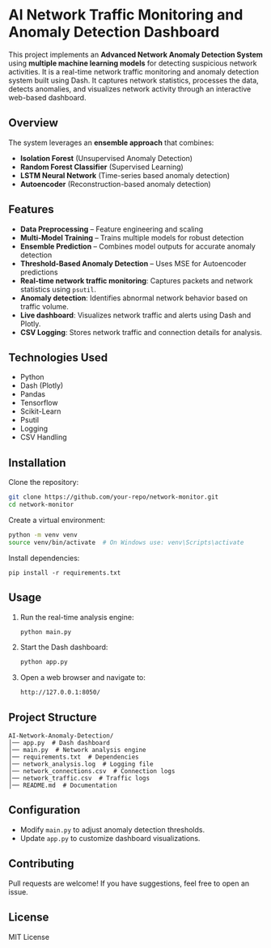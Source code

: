 # AI Network Traffic Monitoring and Anomaly Detection Dashboard

This project implements an **Advanced Network Anomaly Detection System** using **multiple machine learning models** for detecting suspicious network activities. It is a real-time network traffic monitoring and anomaly detection system built using Dash. It captures network statistics, processes the data, detects anomalies, and visualizes network activity through an interactive web-based dashboard.

## Overview  
The system leverages an **ensemble approach** that combines:  
- **Isolation Forest** (Unsupervised Anomaly Detection)  
- **Random Forest Classifier** (Supervised Learning)  
- **LSTM Neural Network** (Time-series based anomaly detection)  
- **Autoencoder** (Reconstruction-based anomaly detection)  

## Features 
- **Data Preprocessing** – Feature engineering and scaling  
- **Multi-Model Training** – Trains multiple models for robust detection  
- **Ensemble Prediction** – Combines model outputs for accurate anomaly detection  
- **Threshold-Based Anomaly Detection** – Uses MSE for Autoencoder predictions
- **Real-time network traffic monitoring**: Captures packets and network statistics using `psutil`.
- **Anomaly detection**: Identifies abnormal network behavior based on traffic volume.
- **Live dashboard**: Visualizes network traffic and alerts using Dash and Plotly.
- **CSV Logging**: Stores network traffic and connection details for analysis.

## Technologies Used
- Python
- Dash (Plotly)
- Pandas
- Tensorflow
- Scikit-Learn
- Psutil
- Logging
- CSV Handling

## Installation  
Clone the repository:  
```bash
git clone https://github.com/your-repo/network-monitor.git
cd network-monitor
````

Create a virtual environment:
   ```sh
   python -m venv venv
   source venv/bin/activate  # On Windows use: venv\Scripts\activate
   ```

Install dependencies:
````
pip install -r requirements.txt
````

## Usage

1. Run the real-time analysis engine:
   ```sh
   python main.py
   ```
2. Start the Dash dashboard:
   ```sh
   python app.py
   ```
3. Open a web browser and navigate to:
   ```
   http://127.0.0.1:8050/
   ```

## Project Structure
```
AI-Network-Anomaly-Detection/
│── app.py  # Dash dashboard
│── main.py  # Network analysis engine
│── requirements.txt  # Dependencies
│── network_analysis.log  # Logging file
│── network_connections.csv  # Connection logs
│── network_traffic.csv  # Traffic logs
│── README.md  # Documentation
```

## Configuration
- Modify `main.py` to adjust anomaly detection thresholds.
- Update `app.py` to customize dashboard visualizations.

## Contributing
Pull requests are welcome! If you have suggestions, feel free to open an issue.

## License
MIT License



